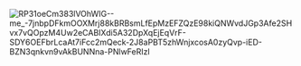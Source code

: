 ![RP31oeCm383lVOhWIG--me_-7jnbpDFkmOOXMrj88kBRBsmLfEpMzEFZQzE98kiQNWvdJGp3Afe2SHvx7vQOpzM4Uw2eCABIXdi5A32DpXqEjEqVrF-SDY6OEFbrLcaAt7iFcc2mQeck-2J8aPBT5zhWnjxcosA0zyQvp-iED-BZN3qnkvn9vAkBUNNna-PNlwFeRIzl](https://github.com/user-attachments/assets/256a21aa-0592-488c-9c40-4dbf0e73b05b)

